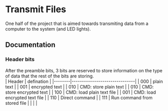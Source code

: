 # Transmit Files 
One half of the project that is aimed towards transmiting data from a computer to the system (and LED lights).

## Documentation

### Header bits
After the preamble bits, 3 bits are reserved to store information on the type of data that the rest of the bits are storing.<br>
| Header | defination                    |
|--------|-------------------------------|
|  000   | plain text                    |
|  001   | encrypted text                |
|  010   | CMD: store plain text         |
|  010   | CMD: store encrypted text     |
|  100   | CMD: load plain text file     |
|  001   | CMD: load encrypted text file |
|  110   | Direct command                |
|  111   | Run command from stored file  |
|        |                               |


